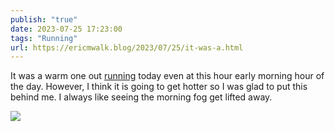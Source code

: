 ```yaml
---
publish: "true"
date: 2023-07-25 17:23:00
tags: "Running"
url: https://ericmwalk.blog/2023/07/25/it-was-a.html
---
```


It was a warm one out [running](https://strava.com/activities/9518410349) today even at this hour early morning hour of the day. However, I think it is going to get hotter so I was glad to put this behind me.  I always like seeing the morning fog get lifted away.

![](https://ericmwalk.blog/uploads/2023/15af476e-c310-44cc-9895-845510b63bb3.jpg)